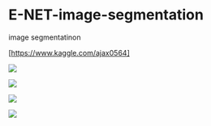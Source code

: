 # E-NET-image-segmentation
image segmentatinon

[https://www.kaggle.com/ajax0564]

![](https://www.kaggleusercontent.com/kf/41379406/eyJhbGciOiJkaXIiLCJlbmMiOiJBMTI4Q0JDLUhTMjU2In0..BU-wy4Cr9GP_-1Ek-T7o6Q.69OAP-bsIhszFHmMTVPNcyosn2C7BE6Oby3k_YBKjU6wp34zouoPKClPFsfWbJ_6PPFojl6qrHGSrKymt4lgSxirOBbhfq_FZ34glc1X0OHXC1xkJjR6rPCWbccKpSQf0P_ZhbaNwxmt4Huf82HNuVWJAddn39QdWCJAhlU7NvkOUse0JysRnji6meS9JRFCB6pZmKkDJ-swnqFDCifgjTqkcotPyd0tWW1rAbkl6AyCNVpsIPq7ja2MtmADioXIg8WIzGiFgI4uOdkn_8YNhjZuWDKzZJrw4ffaD8kRO6Y9MXKVdokmBjrE7m9BJ4assoQOZ_5j8uul16zsspsHt67SZuWWeSznewZ3Y5ftgzWrZdVozdeoBwpigf3XMw14O8R6C-eCAZ_P2ZbMYPcce2ZutT2LqqLTl6raTlzK468NSCwUVBKJZWuXVOJYISIf4sST_flTedIapT4FJ64_oUZq-Pjc9VRQWOrzw3X6WDnnkby6q7cRHbEHo2JQCx5yC96oQC9DYCT41yM4vJ1pUYiEfXD0xyBCV0m4h229GZsl_9nj5mgh7Vpaq5bQT4sB8Q9OJw9W0kUOQJbGnZ7sQfH2-bNZ84_GZSVHK-WXg1ntwrWH-epwVz0UXfZ-qhI5bV_JGY0ytO7TT4gkOLzoOw.grrb6xkP7Z9GKFycdzEPqA/__results___files/__results___59_4.png)




![](https://www.kaggleusercontent.com/kf/41379406/eyJhbGciOiJkaXIiLCJlbmMiOiJBMTI4Q0JDLUhTMjU2In0..BU-wy4Cr9GP_-1Ek-T7o6Q.69OAP-bsIhszFHmMTVPNcyosn2C7BE6Oby3k_YBKjU6wp34zouoPKClPFsfWbJ_6PPFojl6qrHGSrKymt4lgSxirOBbhfq_FZ34glc1X0OHXC1xkJjR6rPCWbccKpSQf0P_ZhbaNwxmt4Huf82HNuVWJAddn39QdWCJAhlU7NvkOUse0JysRnji6meS9JRFCB6pZmKkDJ-swnqFDCifgjTqkcotPyd0tWW1rAbkl6AyCNVpsIPq7ja2MtmADioXIg8WIzGiFgI4uOdkn_8YNhjZuWDKzZJrw4ffaD8kRO6Y9MXKVdokmBjrE7m9BJ4assoQOZ_5j8uul16zsspsHt67SZuWWeSznewZ3Y5ftgzWrZdVozdeoBwpigf3XMw14O8R6C-eCAZ_P2ZbMYPcce2ZutT2LqqLTl6raTlzK468NSCwUVBKJZWuXVOJYISIf4sST_flTedIapT4FJ64_oUZq-Pjc9VRQWOrzw3X6WDnnkby6q7cRHbEHo2JQCx5yC96oQC9DYCT41yM4vJ1pUYiEfXD0xyBCV0m4h229GZsl_9nj5mgh7Vpaq5bQT4sB8Q9OJw9W0kUOQJbGnZ7sQfH2-bNZ84_GZSVHK-WXg1ntwrWH-epwVz0UXfZ-qhI5bV_JGY0ytO7TT4gkOLzoOw.grrb6xkP7Z9GKFycdzEPqA/__results___files/__results___61_1.png)


![](https://www.kaggleusercontent.com/kf/41379406/eyJhbGciOiJkaXIiLCJlbmMiOiJBMTI4Q0JDLUhTMjU2In0..BU-wy4Cr9GP_-1Ek-T7o6Q.69OAP-bsIhszFHmMTVPNcyosn2C7BE6Oby3k_YBKjU6wp34zouoPKClPFsfWbJ_6PPFojl6qrHGSrKymt4lgSxirOBbhfq_FZ34glc1X0OHXC1xkJjR6rPCWbccKpSQf0P_ZhbaNwxmt4Huf82HNuVWJAddn39QdWCJAhlU7NvkOUse0JysRnji6meS9JRFCB6pZmKkDJ-swnqFDCifgjTqkcotPyd0tWW1rAbkl6AyCNVpsIPq7ja2MtmADioXIg8WIzGiFgI4uOdkn_8YNhjZuWDKzZJrw4ffaD8kRO6Y9MXKVdokmBjrE7m9BJ4assoQOZ_5j8uul16zsspsHt67SZuWWeSznewZ3Y5ftgzWrZdVozdeoBwpigf3XMw14O8R6C-eCAZ_P2ZbMYPcce2ZutT2LqqLTl6raTlzK468NSCwUVBKJZWuXVOJYISIf4sST_flTedIapT4FJ64_oUZq-Pjc9VRQWOrzw3X6WDnnkby6q7cRHbEHo2JQCx5yC96oQC9DYCT41yM4vJ1pUYiEfXD0xyBCV0m4h229GZsl_9nj5mgh7Vpaq5bQT4sB8Q9OJw9W0kUOQJbGnZ7sQfH2-bNZ84_GZSVHK-WXg1ntwrWH-epwVz0UXfZ-qhI5bV_JGY0ytO7TT4gkOLzoOw.grrb6xkP7Z9GKFycdzEPqA/__results___files/__results___61_2.png)


![](https://www.kaggleusercontent.com/kf/41379406/eyJhbGciOiJkaXIiLCJlbmMiOiJBMTI4Q0JDLUhTMjU2In0..BU-wy4Cr9GP_-1Ek-T7o6Q.69OAP-bsIhszFHmMTVPNcyosn2C7BE6Oby3k_YBKjU6wp34zouoPKClPFsfWbJ_6PPFojl6qrHGSrKymt4lgSxirOBbhfq_FZ34glc1X0OHXC1xkJjR6rPCWbccKpSQf0P_ZhbaNwxmt4Huf82HNuVWJAddn39QdWCJAhlU7NvkOUse0JysRnji6meS9JRFCB6pZmKkDJ-swnqFDCifgjTqkcotPyd0tWW1rAbkl6AyCNVpsIPq7ja2MtmADioXIg8WIzGiFgI4uOdkn_8YNhjZuWDKzZJrw4ffaD8kRO6Y9MXKVdokmBjrE7m9BJ4assoQOZ_5j8uul16zsspsHt67SZuWWeSznewZ3Y5ftgzWrZdVozdeoBwpigf3XMw14O8R6C-eCAZ_P2ZbMYPcce2ZutT2LqqLTl6raTlzK468NSCwUVBKJZWuXVOJYISIf4sST_flTedIapT4FJ64_oUZq-Pjc9VRQWOrzw3X6WDnnkby6q7cRHbEHo2JQCx5yC96oQC9DYCT41yM4vJ1pUYiEfXD0xyBCV0m4h229GZsl_9nj5mgh7Vpaq5bQT4sB8Q9OJw9W0kUOQJbGnZ7sQfH2-bNZ84_GZSVHK-WXg1ntwrWH-epwVz0UXfZ-qhI5bV_JGY0ytO7TT4gkOLzoOw.grrb6xkP7Z9GKFycdzEPqA/__results___files/__results___61_4.png)
